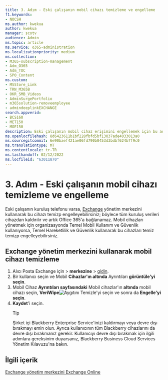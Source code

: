 ```yaml
---
title: 3. Adım - Eski çalışanın mobil cihazı temizleme ve engelleme
f1.keywords:
- NOCSH
ms.author: kwekua
author: kwekua
manager: scotv
audience: Admin
ms.topic: article
ms.service: o365-administration
ms.localizationpriority: medium
ms.collection:
- M365-subscription-management
- Adm_O365
- Adm_TOC
- SPO_Content
ms.custom:
- MSStore_Link
- TRN_M365B
- OKR_SMB_Videos
- AdminSurgePortfolio
- m365solution-removeemployee
- admindeeplinkEXCHANGE
search.appverid:
- BCS160
- MET150
- MOE150
description: Eski çalışanın mobil cihaz erişimini engellemek için bu adımları izleyin.
ms.openlocfilehash: 8d6423611b1bf228fbfd5bf13037ade4033013a0
ms.sourcegitcommit: 6e90baef421ae06fd790b0453d3bdbf624b7f9c0
ms.translationtype: MT
ms.contentlocale: tr-TR
ms.lasthandoff: 02/12/2022
ms.locfileid: "63011870"
---
```

# <a name="step-3---wipe-and-block-a-former-employees-mobile-device"></a>3. Adım - Eski çalışanın mobil cihazı temizleme ve engelleme

Eski çalışanın kuruluş telefonu varsa, <a href="https://go.microsoft.com/fwlink/p/?linkid=2059104" target="_blank">Exchange</a> yönetim merkezini kullanarak bu cihazı temizp engelleyebilirsiniz; böylece tüm kuruluş verileri cihazdan kaldırılır ve artık Office 365'a bağlanamaz. Mobil cihazları yönetmek için organizasyonda Temel Mobil Kullanım ve Güvenlik kullanıyorsa, Temel Hareketlilik ve Güvenlik kullanarak bu cihazları temiz temizp engelleyebilirsiniz.

## <a name="wipe-mobile-device-using-the-exchange-admin-center"></a>Exchange yönetim merkezini kullanarak mobil cihazı temizleme

1. Alıcı Posta Exchange için > **merkezine** \> <a href="https://go.microsoft.com/fwlink/?linkid=2183135" target="_blank">gidin</a>.
1. Bir kullanıcı seçin ve Mobil **Cihazlar'ın altında** Ayrıntıları **görüntüle'yi seçin**.
1. Mobil Cihaz **Ayrıntıları sayfasındaki** Mobil cihazlar'ın **altında** mobil cihazı seçin, **VeriWipe**![ Aygıtını Temizle'yi seçin](../../media/1c113a36-53cb-4974-884f-3ecd9535506e.png) ve sonra da **Engelle'yi seçin**.
1. **Kaydet**'i seçin.
   > [!TIP]
   > Şirket içi Blackberry Enterprise Service'inizi kaldırmayı veya devre dışı bırakmayı emin olun. Ayrıca kullanıcının tüm Blackberry cihazlarını da devre dışı bırakmanız gerekir. Kullanıcıyı devre dışı bırakmak için ilgili adımlara gereksinim duyarsanız, Blackberry Business Cloud Services Yönetim Kılavuzu'na bakın.

## <a name="related-content"></a>İlgili içerik

[Exchange yönetim merkezini Exchange Online](/exchange/exchange-admin-center)
